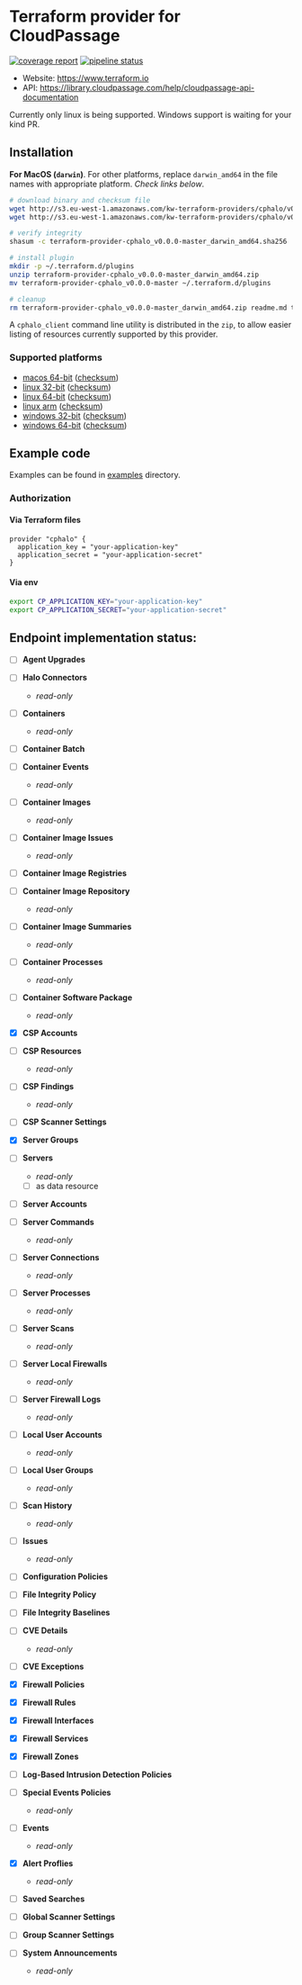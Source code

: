 # Terraform provider for CloudPassage

[![coverage report](https://gitlab.skypicker.com/devops/terraform-provider-cphalo/badges/master/coverage.svg)](https://gitlab.skypicker.com/devops/terraform-provider-cphalo/commits/master)
[![pipeline status](https://gitlab.skypicker.com/devops/terraform-provider-cphalo/badges/master/pipeline.svg)](https://gitlab.skypicker.com/devops/terraform-provider-cphalo/commits/master)

- Website: https://www.terraform.io
- API: https://library.cloudpassage.com/help/cloudpassage-api-documentation

Currently only linux is being supported. Windows support is waiting for your kind PR.

## Installation

**For MacOS (`darwin`)**.
For other platforms, replace `darwin_amd64` in the file names with appropriate platform. *Check links below*.

```bash
# download binary and checksum file
wget http://s3.eu-west-1.amazonaws.com/kw-terraform-providers/cphalo/v0.0.0-master/terraform-provider-cphalo_v0.0.0-master_darwin_amd64.zip
wget http://s3.eu-west-1.amazonaws.com/kw-terraform-providers/cphalo/v0.0.0-master/terraform-provider-cphalo_v0.0.0-master_darwin_amd64.sha256

# verify integrity
shasum -c terraform-provider-cphalo_v0.0.0-master_darwin_amd64.sha256

# install plugin
mkdir -p ~/.terraform.d/plugins
unzip terraform-provider-cphalo_v0.0.0-master_darwin_amd64.zip
mv terraform-provider-cphalo_v0.0.0-master ~/.terraform.d/plugins

# cleanup
rm terraform-provider-cphalo_v0.0.0-master_darwin_amd64.zip readme.md terraform-provider-cphalo_v0.0.0-master_darwin_amd64.sha256
```

A `cphalo_client` command line utility is distributed in the `zip`, to allow easier listing of resources currently supported by this provider.

### Supported platforms

- [macos 64-bit](http://s3.eu-west-1.amazonaws.com/kw-terraform-providers/cphalo/v0.0.0-master/terraform-provider-cphalo_v0.0.0-master_darwin_amd64.zip) ([checksum](http://s3.eu-west-1.amazonaws.com/kw-terraform-providers/cphalo/v0.0.0-master/terraform-provider-cphalo_v0.0.0-master_darwin_amd64.sha256))
- [linux 32-bit](http://s3.eu-west-1.amazonaws.com/kw-terraform-providers/cphalo/v0.0.0-master/terraform-provider-cphalo_v0.0.0-master_linux_386.zip) ([checksum](http://s3.eu-west-1.amazonaws.com/kw-terraform-providers/cphalo/v0.0.0-master/terraform-provider-cphalo_v0.0.0-master_linux_386.sha256))
- [linux 64-bit](http://s3.eu-west-1.amazonaws.com/kw-terraform-providers/cphalo/v0.0.0-master/terraform-provider-cphalo_v0.0.0-master_linux_amd64.zip) ([checksum](http://s3.eu-west-1.amazonaws.com/kw-terraform-providers/cphalo/v0.0.0-master/terraform-provider-cphalo_v0.0.0-master_linux_amd64.sha256))
- [linux arm](http://s3.eu-west-1.amazonaws.com/kw-terraform-providers/cphalo/v0.0.0-master/terraform-provider-cphalo_v0.0.0-master_linux_arm.zip) ([checksum](http://s3.eu-west-1.amazonaws.com/kw-terraform-providers/cphalo/v0.0.0-master/terraform-provider-cphalo_v0.0.0-master_linux_arm.sha256))
- [windows 32-bit](http://s3.eu-west-1.amazonaws.com/kw-terraform-providers/cphalo/v0.0.0-master/terraform-provider-cphalo_v0.0.0-master_windows_386.zip) ([checksum](http://s3.eu-west-1.amazonaws.com/kw-terraform-providers/cphalo/v0.0.0-master/terraform-provider-cphalo_v0.0.0-master_windows_386.sha256))
- [windows 64-bit](http://s3.eu-west-1.amazonaws.com/kw-terraform-providers/cphalo/v0.0.0-master/terraform-provider-cphalo_v0.0.0-master_windows_amd64.zip) ([checksum](http://s3.eu-west-1.amazonaws.com/kw-terraform-providers/cphalo/v0.0.0-master/terraform-provider-cphalo_v0.0.0-master_windows_amd64.sha256))

## Example code

Examples can be found in [examples](examples/basic) directory.

### Authorization

#### Via Terraform files

```hcl-terraform
provider "cphalo" {
  application_key = "your-application-key"
  application_secret = "your-application-secret"
}
```

#### Via env

```bash
export CP_APPLICATION_KEY="your-application-key"
export CP_APPLICATION_SECRET="your-application-secret"
```

## Endpoint implementation status:

- [ ] **Agent Upgrades**

- [ ] **Halo Connectors**
    - *read-only*

- [ ] **Containers**
    - *read-only*

- [ ] **Container Batch**

- [ ] **Container Events**
    - *read-only*

- [ ] **Container Images**
    - *read-only*

- [ ] **Container Image Issues**
    - *read-only*

- [ ] **Container Image Registries**

- [ ] **Container Image Repository**
    - *read-only*

- [ ] **Container Image Summaries**
    - *read-only*

- [ ] **Container Processes**
    - *read-only*

- [ ] **Container Software Package**
    - *read-only*

- [x] **CSP Accounts**

- [ ] **CSP Resources**
    - *read-only*

- [ ] **CSP Findings**
    - *read-only*

- [ ] **CSP Scanner Settings**

- [x] **Server Groups**

- [ ] **Servers**
    - *read-only*
    - [ ] as data resource

- [ ] **Server Accounts**

- [ ] **Server Commands**
    - *read-only*

- [ ] **Server Connections**
    - *read-only*

- [ ] **Server Processes**
    - *read-only*

- [ ] **Server Scans**
    - *read-only*

- [ ] **Server Local Firewalls**
    - *read-only*

- [ ] **Server Firewall Logs**
    - *read-only*

- [ ] **Local User Accounts**
    - *read-only*

- [ ] **Local User Groups**
    - *read-only*

- [ ] **Scan History**
    - *read-only*

- [ ] **Issues**
    - *read-only*

- [ ] **Configuration Policies**

- [ ] **File Integrity Policy**

- [ ] **File Integrity Baselines**

- [ ] **CVE Details**
    - *read-only*

- [ ] **CVE Exceptions**

- [x] **Firewall Policies**

- [x] **Firewall Rules**

- [x] **Firewall Interfaces**

- [x] **Firewall Services**

- [x] **Firewall Zones**

- [ ] **Log-Based Intrusion Detection Policies**

- [ ] **Special Events Policies**
    - *read-only*

- [ ] **Events**
    - *read-only*

- [x] **Alert Proflies**
    - *read-only*

- [ ] **Saved Searches**

- [ ] **Global Scanner Settings**

- [ ] **Group Scanner Settings**

- [ ] **System Announcements**
    - *read-only*
